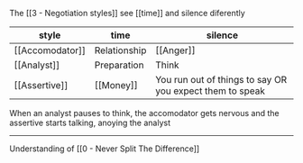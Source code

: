 The [[3 - Negotiation styles]] see [[time]] and silence diferently

|style|time|silence|
|---|---|---|
|[[Accomodator]]|Relationship|[[Anger]]|
|[[Analyst]]|Preparation|Think|
|[[Assertive]]|[[Money]]|You run out of things to say OR you expect them to speak|

When an analyst pauses to think, the accomodator gets nervous and the assertive starts talking, anoying the analyst

---

Understanding of [[0 - Never Split The Difference]]